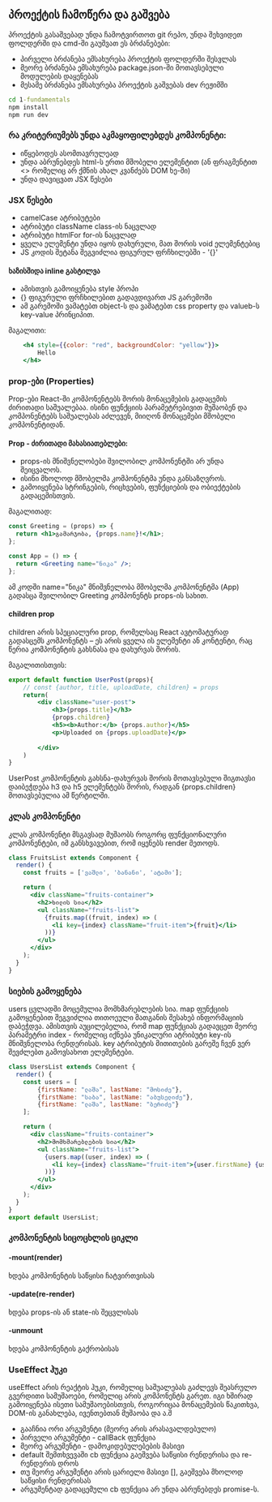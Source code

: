 ## პროექტის ჩამოწერა და გაშვება
პროექტის გასაშვებად უნდა ჩამოტვირთოთ git რეპო,
უნდა შეხვიდეთ ფოლდერში და cmd-ში გაუშვათ ეს ბრძანებები:
- პირველი ბრძანება ემსახურება პროექტის ფოლდერში შესვლას
- მეორე ბრძანება ემსახურება package.json-ში მოთავსებული მოდულების დაყენებას
- მესამე ბრძანება ემსახურება პროექტის გაშვებას dev რეჟიმში

```cmd
cd 1-fundamentals
npm install 
npm run dev
```

### რა კრიტერიუმებს უნდა აკმაყოფილებდეს კომპონენტი:

- იწყებოდეს ასომთავრულეად
- უნდა აბრუნებდეს html-ს ერთი მშობელი ელემენტით (ან ფრაგმენტით <> რომელიც არ ქმნის ახალ კვანძებს DOM ხე-ში)
- უნდა დავიცვათ JSX წესები 

### JSX წესები
- camelCase ატრიბუტები
- ატრიბუტი className class-ის ნაცვლად
- ატრიბუტი htmlFor for-ის ნაცვლად
- ყველა ელემენტი უნდა იყოს დახურული, მათ შორის void ელემენტებიც 
- JS კოდის შეტანა შეგვიძლია ფიგურულ ფრჩხილებში - '{}'

#### ხაზისშიდა inline გასტილვა
- ამისთვის გამოიყენება style პროპი
- {} ფიგურული ფრჩხილებით გადავდივართ JS გარემოში
- ამ გარემოში ვამატებთ object-ს და ვამატებთ css property და valueb-ს key-value პრინციპით.

მაგალითი:
```jsx
    <h4 style={{color: "red", backgroundColor: "yellow"}}>
        Hello
    </h4>
```

### prop-ები (Properties)

Prop-ები React-ში კომპონენტებს შორის მონაცემების გადაცემის ძირითადი საშუალებაა. ისინი ფუნქციის პარამეტრებივით მუშაობენ და კომპონენტებს საშუალებას აძლევენ, მიიღონ მონაცემები მშობელი კომპონენტიდან.

#### Prop - ძირითადი მახასიათებლები:
- props-ის მნიშვნელობები შვილობილ კომპონენტში არ უნდა შეიცვალოს.
- ისინი მხოლოდ მშობელმა კომპონენტმა უნდა განსაზღვროს.
- გამოიყენება სტრინგების, რიცხვების, ფუნქციების და ობიექტების გადაცემისთვის.

მაგალითად:

```jsx
const Greeting = (props) => {
  return <h1>გამარჯობა, {props.name}!</h1>;
};

const App = () => {
  return <Greeting name="ნიკა" />;
};
```
ამ კოდში name="ნიკა" მნიშვნელობა მშობელმა კომპონენტმა (App) გადასცა შვილობილ Greeting კომპონენტს props-ის სახით.

#### children prop
children არის სპეციალური prop, რომელსაც React ავტომატურად გადასცემს კომპონენტს – ეს არის ყველა ის ელემენტი ან კონტენტი, რაც წერია კომპონენტის გახსნასა და დახურვას შორის.

მაგალითისთვის:
```jsx
export default function UserPost(props){
    // const {author, title, uploadDate, children} = props
    return(
        <div className="user-post">
            <h3>{props.title}</h3>
            {props.children}
            <h5><b>Author:</b> {props.author}</h5>
            <p>Uploaded on {props.uploadDate}</p>
            
        </div>
    )
}
```
UserPost კომპონენტის გახსნა-დახურვას შორის მოთავსებული შიგთავსი დაიბეჭდება  h3 და h5 ელემენტებს შორის,
რადგან {props.children} მოთავსებულია ამ წერტილში.

### კლას კომპონენტი
კლას კომპონენტი მსგავსად მუშაობს როგორც ფუნქციონალური კომპონენტები, იმ განსხვავებით, რომ იყენებს render
მეთოდს.


```jsx
class FruitsList extends Component {
  render() {
    const fruits = ['ვაშლი', 'ბანანი', 'ატამი'];

    return (
      <div className="fruits-container">
        <h2>ხილის სია</h2>
        <ul className="fruits-list">
          {fruits.map((fruit, index) => (
            <li key={index} className="fruit-item">{fruit}</li>
          ))}
        </ul>
      </div>
    );
  }
}
```


### სიების გამოყენება
users ცვლადში მოცემულია მომხმარებლების სია.
map ფუნქციის გამოყენებით შეგვიძლია თითოეული მათგანის შესახებ ინფორმაციის დაბეჭდვა.
ამისთვის აუცილებელია, რომ map ფუნქციას გადავცეთ მეორე პარამეტრი index - რომელიც იქნება 
უნიკალური ატრიბუტი key-ის მნიშვნელობა რენდერისას. 
key ატრიბუტის მითითების გარეშე ჩვენ ვერ შევძლებთ გამოვსახოთ ელემენტები.

```jsx
class UsersList extends Component {
  render() {
    const users = [
        {firstName: "ლაშა", lastName: "მოსიძე"}, 
        {firstName: "საბა", lastName: "აბუსელიძე"}, 
        {firstName: "ლაშა", lastName: "ბერიძე"}
    ];

    return (
      <div className="fruits-container">
        <h2>მომხმარებლების სია</h2>
        <ul className="fruits-list">
          {users.map((user, index) => (
            <li key={index} className="fruit-item">{user.firstName} {user.lastName}</li>
          ))}
        </ul>
      </div>
    );
  }
}
export default UsersList;
```
### კომპონენტის სიცოცხლის ციკლი

#### -mount(render)
ხდება კომპონენტის საწყისი ჩატვირთვისას
#### -update(re-render)
ხდება props-ის ან state-ის შეცვლისას
#### -unmount
ხდება კომპონენტის გაქრობისას

### UseEffect ჰუკი

useEffect არის რეაქტის ჰუკი, რომელიც საშუალებას გაძლევს
შეასრულო გვერდითი სამუშაოები, რომელიც არის კომპონენტს გარეთ.
იგი ხშირად გამოიყენება ისეთი სამუშაოებისთვის, როგორიცაა
მონაცემების წაკითხვა, DOM-ის განახლება, ივენთებთან მუშაობა და ა.შ

- გააჩნია ორი არგუმენტი (მეორე არის არასავალდებულო)
- პირველი არგუმენტი - callBack ფუნქცია
- მეორე არგუმენტი - დამოკიდებულებების მასივი
- default შემთხვევაში cb ფუნქცია გაეშვება საწყისი რენდერისა და re-რენდერის დროს
- თუ მეორე არგუმენტი არის ცარიელი მასივი [], გაეშვება მხოლოდ საწყისი რენდერისას
- არგუმენტად გადაცემული cb ფუნქცია არ უნდა აბრუნებდეს promise-ს.